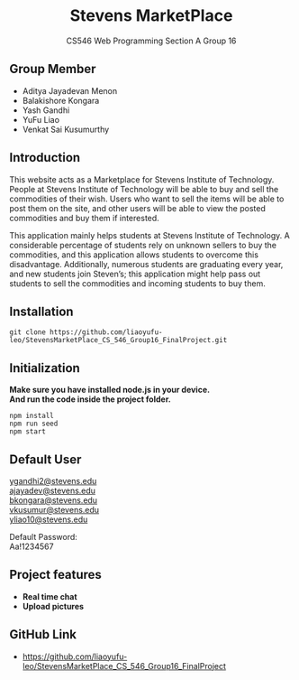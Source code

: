# <center>Stevens MarketPlace</center>
<center>CS546 Web Programming Section A Group 16</center>

## **Group Member**
- Aditya Jayadevan Menon
- Balakishore Kongara
- Yash Gandhi
- YuFu Liao
- Venkat Sai Kusumurthy

## **Introduction**
This website acts as a Marketplace for Stevens Institute of Technology. People at Stevens Institute of Technology will be able to buy and sell the commodities of their wish. Users who want to sell the items will be able to post them on the site, and other users will be able to view the posted commodities and buy them if interested.

This application mainly helps students at Stevens Institute of Technology. A considerable percentage of students rely on unknown sellers to buy the commodities, and this application allows students to overcome this disadvantage. Additionally, numerous students are graduating every year, and new students join Steven’s; this application might help pass out students to sell the commodities and incoming students to buy them. 

## **Installation**
```
git clone https://github.com/liaoyufu-leo/StevensMarketPlace_CS_546_Group16_FinalProject.git
```

## **Initialization**
**Make sure you have installed node.js in your device.**  
**And run the code inside the project folder.**
```
npm install
npm run seed
npm start
```

## **Default User**
ygandhi2@stevens.edu  
ajayadev@stevens.edu  
bkongara@stevens.edu  
vkusumur@stevens.edu  
yliao10@stevens.edu

Default Password:  
Aa!1234567

## **Project features**
- **Real time chat**  
- **Upload pictures**

## GitHub Link
- https://github.com/liaoyufu-leo/StevensMarketPlace_CS_546_Group16_FinalProject